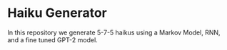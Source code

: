 # Haiku Generator
In this repository we generate 5-7-5 haikus using a Markov Model, RNN, and a fine tuned GPT-2 model.
